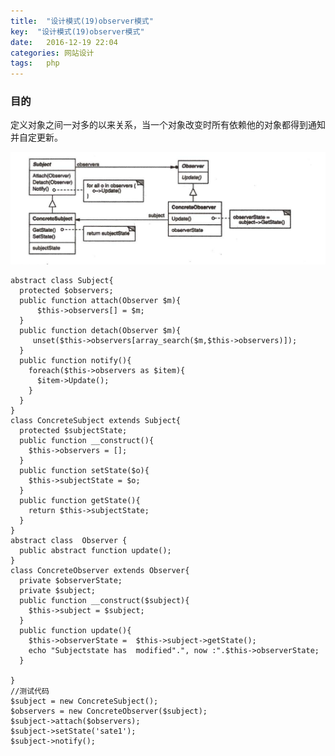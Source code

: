 ```yaml
---
title:  "设计模式(19)observer模式"
key:  "设计模式(19)observer模式"
date:   2016-12-19 22:04
categories: 网站设计
tags:   php
---
```


###  目的

定义对象之间一对多的以来关系，当一个对象改变时所有依赖他的对象都得到通知并自定更新。

![observer](/images/design_patterns/observer.png)



    abstract class Subject{
      protected $observers;
      public function attach(Observer $m){
          $this->observers[] = $m;
      }
      public function detach(Observer $m){
         unset($this->observers[array_search($m,$this->observers)]);
      }
      public function notify(){
        foreach($this->observers as $item){
          $item->Update();
        }
      }
    }
    class ConcreteSubject extends Subject{
      protected $subjectState;
      public function __construct(){
        $this->observers = [];
      }
      public function setState($o){
        $this->subjectState = $o;
      }
      public function getState(){
        return $this->subjectState;
      }
    }
    abstract class  Observer {
      public abstract function update();
    }
    class ConcreteObserver extends Observer{
      private $observerState;
      private $subject;
      public function __construct($subject){
        $this->subject = $subject;
      }
      public function update(){
        $this->observerState =  $this->subject->getState();
        echo "Subjectstate has  modified".", now :".$this->observerState;
      }

    }
    //测试代码
    $subject = new ConcreteSubject();
    $observers = new ConcreteObserver($subject);
    $subject->attach($observers);
    $subject->setState('sate1');
    $subject->notify();

